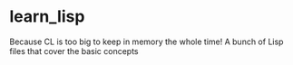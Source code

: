 # learn_lisp
Because CL is too big to keep in memory the whole time! A bunch of Lisp files that cover the basic concepts
